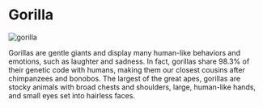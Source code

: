 # Gorilla
![gorilla](https://files.worldwildlife.org/wwfcmsprod/images/Mountain_Gorilla_Uganda_WW267058/story_full_width/9e6k7gwbb5_Mountain_Gorilla_Uganda_WW267058.jpg)

Gorillas are gentle giants and display many human-like behaviors and emotions, such as laughter and sadness. In fact, gorillas share 98.3% of their genetic code with humans, making them our closest cousins after chimpanzees and bonobos. The largest of the great apes, gorillas are stocky animals with broad chests and shoulders, large, human-like hands, and small eyes set into hairless faces.